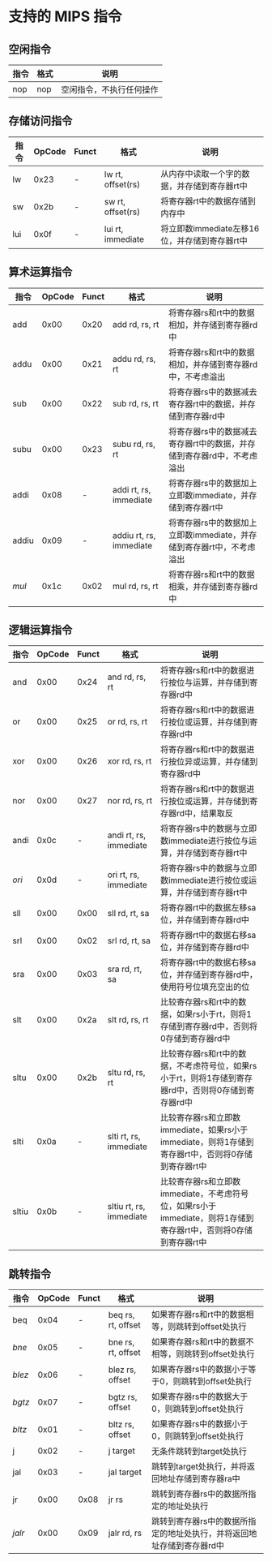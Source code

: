 # 支持的 MIPS 指令

## 空闲指令

| 指令 | 格式 | 说明 |
| --- | --- | --- |
| nop | nop | 空闲指令，不执行任何操作 |

## 存储访问指令

| 指令 | OpCode | Funct | 格式 | 说明 |
| --- | --- | --- | --- | --- |
| lw | 0x23 | - | lw rt, offset(rs) | 从内存中读取一个字的数据，并存储到寄存器rt中 |
| sw | 0x2b | - | sw rt, offset(rs) | 将寄存器rt中的数据存储到内存中 |
| lui | 0x0f | - | lui rt, immediate | 将立即数immediate左移16位，并存储到寄存器rt中 |

## 算术运算指令

| 指令 | OpCode | Funct | 格式 | 说明 |
| --- | --- | --- | --- | --- |
| add | 0x00 | 0x20 | add rd, rs, rt | 将寄存器rs和rt中的数据相加，并存储到寄存器rd中 |
| addu | 0x00 | 0x21 | addu rd, rs, rt | 将寄存器rs和rt中的数据相加，并存储到寄存器rd中，不考虑溢出 |
| sub | 0x00 | 0x22 | sub rd, rs, rt | 将寄存器rs中的数据减去寄存器rt中的数据，并存储到寄存器rd中 |
| subu | 0x00 | 0x23 | subu rd, rs, rt | 将寄存器rs中的数据减去寄存器rt中的数据，并存储到寄存器rd中，不考虑溢出 |
| addi | 0x08 | - | addi rt, rs, immediate | 将寄存器rs中的数据加上立即数immediate，并存储到寄存器rt中 |
| addiu | 0x09 | - | addiu rt, rs, immediate | 将寄存器rs中的数据加上立即数immediate，并存储到寄存器rt中，不考虑溢出 |
| *mul* | 0x1c | 0x02 | mul rd, rs, rt | 将寄存器rs和rt中的数据相乘，并存储到寄存器rd中 |

## 逻辑运算指令

| 指令 | OpCode | Funct | 格式 | 说明 |
| --- | --- | --- | --- | --- |
| and | 0x00 | 0x24 | and rd, rs, rt | 将寄存器rs和rt中的数据进行按位与运算，并存储到寄存器rd中 |
| or | 0x00 | 0x25 | or rd, rs, rt | 将寄存器rs和rt中的数据进行按位或运算，并存储到寄存器rd中 |
| xor | 0x00 | 0x26 | xor rd, rs, rt | 将寄存器rs和rt中的数据进行按位异或运算，并存储到寄存器rd中 |
| nor | 0x00 | 0x27 | nor rd, rs, rt | 将寄存器rs和rt中的数据进行按位或运算，并存储到寄存器rd中，结果取反 |
| andi | 0x0c | - | andi rt, rs, immediate | 将寄存器rs中的数据与立即数immediate进行按位与运算，并存储到寄存器rt中 |
| *ori* | 0x0d | - | ori rt, rs, immediate | 将寄存器rs中的数据与立即数immediate进行按位或运算，并存储到寄存器rt中 |
| sll | 0x00 | 0x00 | sll rd, rt, sa | 将寄存器rt中的数据左移sa位，并存储到寄存器rd中 |
| srl | 0x00 | 0x02 | srl rd, rt, sa | 将寄存器rt中的数据右移sa位，并存储到寄存器rd中 |
| sra | 0x00 | 0x03 | sra rd, rt, sa | 将寄存器rt中的数据右移sa位，并存储到寄存器rd中，使用符号位填充空出的位 |
| slt | 0x00 | 0x2a | slt rd, rs, rt | 比较寄存器rs和rt中的数据，如果rs小于rt，则将1存储到寄存器rd中，否则将0存储到寄存器rd中 |
| sltu | 0x00 | 0x2b | sltu rd, rs, rt | 比较寄存器rs和rt中的数据，不考虑符号位，如果rs小于rt，则将1存储到寄存器rd中，否则将0存储到寄存器rd中 |
| slti | 0x0a | - | slti rt, rs, immediate | 比较寄存器rs和立即数immediate，如果rs小于immediate，则将1存储到寄存器rt中，否则将0存储到寄存器rt中 |
| sltiu | 0x0b | - | sltiu rt, rs, immediate | 比较寄存器rs和立即数immediate，不考虑符号位，如果rs小于immediate，则将1存储到寄存器rt中，否则将0存储到寄存器rt中 |

## 跳转指令

| 指令 | OpCode | Funct | 格式 | 说明 |
| --- | --- | --- | --- | --- |
| beq | 0x04 | - | beq rs, rt, offset | 如果寄存器rs和rt中的数据相等，则跳转到offset处执行 |
| *bne* | 0x05 | - | bne rs, rt, offset | 如果寄存器rs和rt中的数据不相等，则跳转到offset处执行 |
| *blez* | 0x06 | - | blez rs, offset | 如果寄存器rs中的数据小于等于0，则跳转到offset处执行 |
| *bgtz* | 0x07 | - | bgtz rs, offset | 如果寄存器rs中的数据大于0，则跳转到offset处执行 |
| *bltz* | 0x01 | - | bltz rs, offset | 如果寄存器rs中的数据小于0，则跳转到offset处执行 |
| j | 0x02 | - | j target | 无条件跳转到target处执行 |
| jal | 0x03 | - | jal target | 跳转到target处执行，并将返回地址存储到寄存器ra中 |
| jr | 0x00 | 0x08 | jr rs | 跳转到寄存器rs中的数据所指定的地址处执行 |
| *jalr* | 0x00 | 0x09 | jalr rd, rs | 跳转到寄存器rs中的数据所指定的地址处执行，并将返回地址存储到寄存器rd中 |
